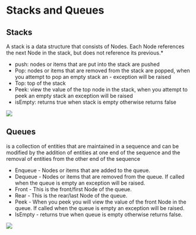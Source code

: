 # Stacks and Queues


## Stacks
 A stack is a data structure that consists of Nodes. Each Node references the next Node in the stack, but does not reference its previous.*

- push: nodes or items that are put into the stack are pushed
- Pop: nodes or items that are removed from the stack are popped, when you attempt to pop an empty stack an - exception will be raised
- Top: top of the stack
- Peek: view the value of the top node in the stack, when you attempt to peek an empty stack an exception will be raised
- isEmpty: returns true when stack is empty otherwise returns false

![](https://upload.wikimedia.org/wikipedia/commons/thumb/b/b4/Lifo_stack.png/350px-Lifo_stack.png)


##  Queues

is a collection of entities that are maintained in a sequence and can be modified by the addition of entities at one end of the sequence and the removal of entities from the other end of the sequence

- Enqueue - Nodes or items that are added to the queue.
- Dequeue - Nodes or items that are removed from the queue. If called when the queue is empty an exception will be raised.
- Front - This is the front/first Node of the queue.
- Rear - This is the rear/last Node of the queue.
- Peek - When you peek you will view the value of the front Node in the queue. If called when the queue is empty an exception will be raised.
- IsEmpty - returns true when queue is empty otherwise returns false.

![](https://upload.wikimedia.org/wikipedia/commons/thumb/5/52/Data_Queue.svg/1200px-Data_Queue.svg.png)
